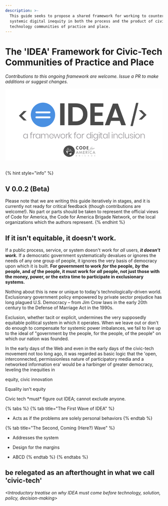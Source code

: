 ```yaml
---
description: >-
  This guide seeks to propose a shared framework for working to counteract
  systemic digital inequity in both the process and the product of civic
  technology communities of practice and place.
---
```


# The 'IDEA' Framework for Civic-Tech Communities of Practice and Place

_Contributions to this ongoing framework are welcome. Issue a PR to make additions or suggest changes._

![The IDEA guide is a project of a Brigade Action Team of the Code for America Brigade Network.](.gitbook/assets/idea-framework%20%281%29.png)

## 

{% hint style="info" %}
## V 0.0.2 \(Beta\)

Please note that we are writing this guide iteratively in stages, and it is currently not ready for critical feedback \(though contributions are welcome!\). No part or parts should be taken to represent the official views of Code for America, the Code for America Brigade Network, or the local organizations which the authors represent.
{% endhint %}

## If it isn't equitable, it doesn't work.

If a public process, service, or system doesn't work for _all_ users, _**it doesn't work.**_ If a democratic government systematically devalues or ignores the needs of any one group of people, it ignores the very basis of democracy upon which it is built. **For government to work** _**for**_ **the people,** _**by**_ **the people, and** _**of**_ **the people, it must work for** _**all**_ **people, not just those with the money, power, or the extra time to participate in exclusionary systems.** 

Nothing about this is new or unique to today's technologically-driven world. Exclusionary government policy empowered by private sector prejudice has long plagued U.S. Democracy  – from Jim Crow laws in the early 20th century to the Defense of Marriage Act in the 1990s.

 Exclusion, whether tacit or explicit, undermines the very supposedly equitable political system in which it operates. When we leave out or don't do enough to compensate for systemic power imbalances, we fail to live up to the ideal of "government by the people, for the people, of the people" on which our nation was founded.



In the early days of the Web and even in the early days of the civic-tech movement not too long ago, it was regarded as basic logic that the 'open, interconnected, permissionless nature of participatory media and a networked information era' would be a harbinger of greater democracy, leveling the inequities in 

 equity, civic innovation

Equality isn't equity



Civic tech \*must\* figure out IDEA; cannot exclude anyone.

{% tabs %}
{% tab title="The First Wave of IDEA" %}
+ Acts as if the problems are solely personal behaviors
{% endtab %}

{% tab title="The Second, Coming \(Here?\) Wave" %}
+ Addresses the system

+ Design for the margins

+ ABCD
{% endtab %}
{% endtabs %}

## be relegated as an afterthought in what we call 'civic-tech'

_&lt;Introductory treatise on why IDEA must come before technology, solution, policy, decision-making&gt;_

